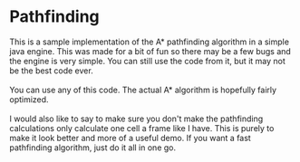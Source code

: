 <h1>Pathfinding</h1>
This is a sample implementation of the A* pathfinding algorithm in a simple java engine. This was made for a bit of fun so there may be a few bugs and the engine is very simple. You can still use the code from it, but it may not be the best code ever.
<br><br>
You can use any of this code. The actual A* algorithm is hopefully fairly optimized.
<br><br>
I would also like to say to make sure you don't make the pathfinding calculations only calculate one cell a frame like I have. This is purely to make it look better and more of a useful demo. If you want a fast pathfinding algorithm, just do it all in one go.